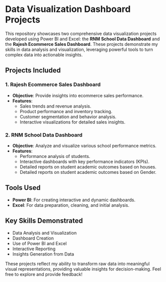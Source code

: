 # Data Visualization Dashboard Projects

This repository showcases two comprehensive data visualization projects developed using Power BI and Excel: the **RNM School Data Dashboard** and the **Rajesh Ecommerce Sales Dashboard**. These projects demonstrate my skills in data analysis and visualization, leveraging powerful tools to turn complex data into actionable insights.

## Projects Included

### 1. Rajesh Ecommerce Sales Dashboard
- **Objective**: Provide insights into ecommerce sales performance.
- **Features**:
  - Sales trends and revenue analysis.
  - Product performance and inventory tracking.
  - Customer segmentation and behavior analysis.
  - Interactive visualizations for detailed sales insights.

### 2. RNM School Data Dashboard
- **Objective**: Analyze and visualize various school performance metrics.
- **Features**:
  - Performance analysis of students.
  - Interactive dashboards with key performance indicators (KPIs).
  - Detailed reports on student academic outcomes based on houses.
  - Detailed reports on student academic outcomes based on Gender.


## Tools Used
- **Power BI**: For creating interactive and dynamic dashboards.
- **Excel**: For data preparation, cleaning, and initial analysis.

## Key Skills Demonstrated
- Data Analysis and Visualization
- Dashboard Creation
- Use of Power BI and Excel
- Interactive Reporting
- Insights Generation from Data
  
These projects reflect my ability to transform raw data into meaningful visual representations, providing valuable insights for decision-making. Feel free to explore and provide feedback!
